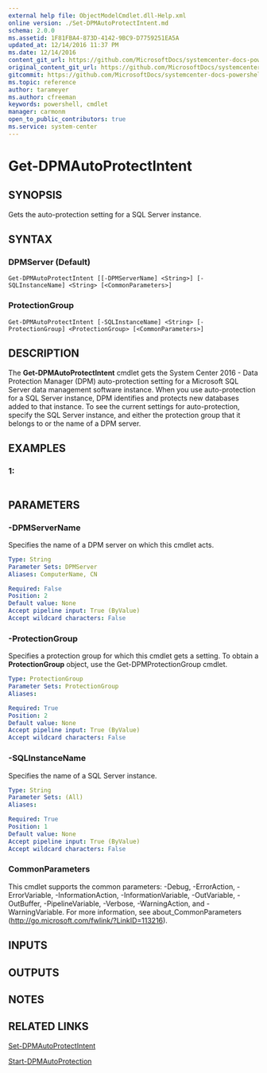 ```yaml
---
external help file: ObjectModelCmdlet.dll-Help.xml
online version: ./Set-DPMAutoProtectIntent.md
schema: 2.0.0
ms.assetid: 1F81FBA4-873D-4142-9BC9-D7759251EA5A
updated_at: 12/14/2016 11:37 PM
ms.date: 12/14/2016
content_git_url: https://github.com/MicrosoftDocs/systemcenter-docs-powershell/blob/master/systemcenter-cmdlets/SystemCenter2016/DataProtectionManager/v1/Get-DPMAutoProtectIntent.md
original_content_git_url: https://github.com/MicrosoftDocs/systemcenter-docs-powershell/blob/master/systemcenter-cmdlets/SystemCenter2016/DataProtectionManager/v1/Get-DPMAutoProtectIntent.md
gitcommit: https://github.com/MicrosoftDocs/systemcenter-docs-powershell/blob/ddd0fefc9adaabb9394eb6c21b33370913d1830d/systemcenter-cmdlets/SystemCenter2016/DataProtectionManager/v1/Get-DPMAutoProtectIntent.md
ms.topic: reference
author: tarameyer
ms.author: cfreeman
keywords: powershell, cmdlet
manager: carmonm
open_to_public_contributors: true
ms.service: system-center
---
```


# Get-DPMAutoProtectIntent

## SYNOPSIS
Gets the auto-protection setting for a SQL Server instance.

## SYNTAX

### DPMServer (Default)
```
Get-DPMAutoProtectIntent [[-DPMServerName] <String>] [-SQLInstanceName] <String> [<CommonParameters>]
```

### ProtectionGroup
```
Get-DPMAutoProtectIntent [-SQLInstanceName] <String> [-ProtectionGroup] <ProtectionGroup> [<CommonParameters>]
```

## DESCRIPTION
The **Get-DPMAutoProtectIntent** cmdlet gets the System Center 2016 - Data Protection Manager (DPM) auto-protection setting for a Microsoft SQL Server data management software instance.
When you use auto-protection for a SQL Server instance, DPM identifies and protects new databases added to that instance.
To see the current settings for auto-protection, specify the SQL Server instance, and either the protection group that it belongs to or the name of a DPM server.

## EXAMPLES

### 1:
```

```

## PARAMETERS

### -DPMServerName
Specifies the name of a DPM server on which this cmdlet acts.

```yaml
Type: String
Parameter Sets: DPMServer
Aliases: ComputerName, CN

Required: False
Position: 2
Default value: None
Accept pipeline input: True (ByValue)
Accept wildcard characters: False
```

### -ProtectionGroup
Specifies a protection group for which this cmdlet gets a setting.
To obtain a **ProtectionGroup** object, use the Get-DPMProtectionGroup cmdlet.

```yaml
Type: ProtectionGroup
Parameter Sets: ProtectionGroup
Aliases: 

Required: True
Position: 2
Default value: None
Accept pipeline input: True (ByValue)
Accept wildcard characters: False
```

### -SQLInstanceName
Specifies the name of a SQL Server instance.

```yaml
Type: String
Parameter Sets: (All)
Aliases: 

Required: True
Position: 1
Default value: None
Accept pipeline input: True (ByValue)
Accept wildcard characters: False
```

### CommonParameters
This cmdlet supports the common parameters: -Debug, -ErrorAction, -ErrorVariable, -InformationAction, -InformationVariable, -OutVariable, -OutBuffer, -PipelineVariable, -Verbose, -WarningAction, and -WarningVariable. For more information, see about_CommonParameters (http://go.microsoft.com/fwlink/?LinkID=113216).

## INPUTS

## OUTPUTS

## NOTES

## RELATED LINKS

[Set-DPMAutoProtectIntent](xref:SystemCenter2016/DataProtectionManager/v1/Set-DPMAutoProtectIntent.md)

[Start-DPMAutoProtection](xref:SystemCenter2016/DataProtectionManager/v1/Start-DPMAutoProtection.md)

